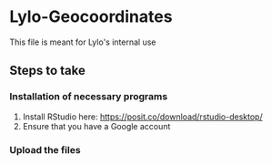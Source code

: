 # Lylo-Geocoordinates

This file is meant for Lylo's internal use

## Steps to take
### Installation of necessary programs
1. Install RStudio here: https://posit.co/download/rstudio-desktop/
2. Ensure that you have a Google account

### Upload the files 
